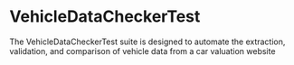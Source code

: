 # VehicleDataCheckerTest
The VehicleDataCheckerTest suite is designed to automate the extraction, validation, and comparison of vehicle data from a car valuation website

